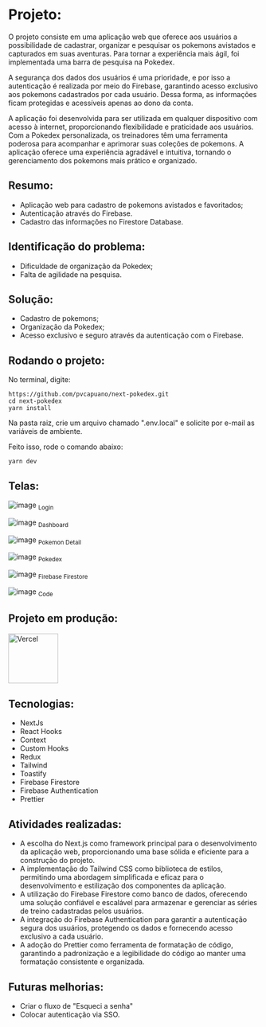 # Projeto:

O projeto consiste em uma aplicação web que oferece aos usuários a possibilidade de cadastrar, organizar e pesquisar os pokemons avistados e capturados em suas aventuras. Para tornar a experiência mais ágil, foi implementada uma barra de pesquisa na Pokedex.

A segurança dos dados dos usuários é uma prioridade, e por isso a autenticação é realizada por meio do Firebase, garantindo acesso exclusivo aos pokemons cadastrados por cada usuário. Dessa forma, as informações ficam protegidas e acessíveis apenas ao dono da conta.

A aplicação foi desenvolvida para ser utilizada em qualquer dispositivo com acesso à internet, proporcionando flexibilidade e praticidade aos usuários. Com a Pokedex personalizada, os treinadores têm uma ferramenta poderosa para acompanhar e aprimorar suas coleções de pokemons. A aplicação oferece uma experiência agradável e intuitiva, tornando o gerenciamento dos pokemons mais prático e organizado.

## Resumo:

- Aplicação web para cadastro de pokemons avistados e favoritados;
- Autenticação através do Firebase.
- Cadastro das informações no Firestore Database.

## Identificação do problema:

- Dificuldade de organização da Pokedex;
- Falta de agilidade na pesquisa.

## Solução:

- Cadastro de pokemons;
- Organização da Pokedex;
- Acesso exclusivo e seguro através da autenticação com o Firebase.

## Rodando o projeto:

No terminal, digite:

```
https://github.com/pvcapuano/next-pokedex.git
cd next-pokedex
yarn install
```

Na pasta raiz, crie um arquivo chamado ".env.local" e solicite por e-mail as variáveis de ambiente. 

Feito isso, rode o comando abaixo:

```
yarn dev
```

####

## Telas:

![image](https://github.com/pvcapuano/next-pokedex/assets/10540844/513ef58a-5d1f-48c0-be77-4bb6cebc932f)
<sub>Login</sub>

![image](https://github.com/pvcapuano/next-pokedex/assets/10540844/efc8b968-4919-4f4c-bbbd-cde016a05ae5)
<sub>Dashboard</sub>

![image](https://github.com/pvcapuano/next-pokedex/assets/10540844/2e050f8a-1713-4a5c-a794-bac0222100b0)
<sub>Pokemon Detail</sub>

![image](https://github.com/pvcapuano/next-pokedex/assets/10540844/953eae43-b66c-4470-986f-e08c1881559a)
<sub>Pokedex</sub>

![image](https://github.com/pvcapuano/next-pokedex/assets/10540844/5afd2e3c-69f0-4429-a481-752915e3f173)
<sub>Firebase Firestore</sub>

![image](https://github.com/pvcapuano/next-pokedex/assets/10540844/3332e57a-b4c4-4c75-8b59-37cc90c8c07d)
<sub>Code</sub>

## Projeto em produção:

<p>
 <a href="https://desafio-ng-git-main-pvcapuano.vercel.app/" target="_blank"> 
  <img src="https://ml.globenewswire.com/Resource/Download/3a54c241-a668-4c94-9747-3d3da9da3bf2?size=2" alt="Vercel" width="100"/> 
 </a>
</p>

## Tecnologias:

- NextJs
- React Hooks
- Context
- Custom Hooks
- Redux
- Tailwind
- Toastify
- Firebase Firestore
- Firebase Authentication
- Prettier

## Atividades realizadas:

- A escolha do Next.js como framework principal para o desenvolvimento da aplicação web, proporcionando uma base sólida e eficiente para a construção do projeto.
- A implementação do Tailwind CSS como biblioteca de estilos, permitindo uma abordagem simplificada e eficaz para o desenvolvimento e estilização dos componentes da aplicação.
- A utilização do Firebase Firestore como banco de dados, oferecendo uma solução confiável e escalável para armazenar e gerenciar as séries de treino cadastradas pelos usuários.
- A integração do Firebase Authentication para garantir a autenticação segura dos usuários, protegendo os dados e fornecendo acesso exclusivo a cada usuário.
- A adoção do Prettier como ferramenta de formatação de código, garantindo a padronização e a legibilidade do código ao manter uma formatação consistente e organizada.

## Futuras melhorias:

- Criar o fluxo de "Esqueci a senha"
- Colocar autenticação via SSO.
